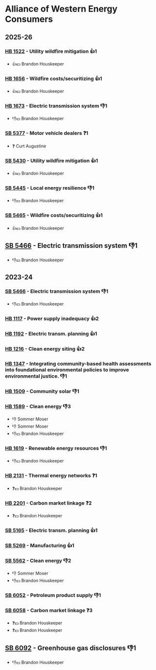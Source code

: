 # Alliance of Western Energy Consumers
## 2025-26

### [HB 1522](/bill/2025-26/hb/1522/) - Utility wildfire mitigation 👍1  
* 👍💵 Brandon Houskeeper

### [HB 1656](/bill/2025-26/hb/1656/) - Wildfire costs/securitizing 👍1  
* 👍💵 Brandon Houskeeper

### [HB 1673](/bill/2025-26/hb/1673/) - Electric transmission system  👎1 
* 👎💵 Brandon Houskeeper

### [SB 5377](/bill/2025-26/sb/5377/) - Motor vehicle dealers   ❓1
* ❓ Curt Augustine

### [SB 5430](/bill/2025-26/sb/5430/) - Utility wildfire mitigation 👍1  
* 👍💵 Brandon Houskeeper

### [SB 5445](/bill/2025-26/sb/5445/) - Local energy resilience  👎1 
* 👎💵 Brandon Houskeeper

### [SB 5465](/bill/2025-26/sb/5465/) - Wildfire costs/securitizing 👍1  
* 👍💵 Brandon Houskeeper

## [SB 5466](/bill/2025-26/sb/5466/) - Electric transmission system  👎1 
* 👎💵 Brandon Houskeeper

## 2023-24

### [SB 5466](/bill/2023-24/sb/5466/) - Electric transmission system  👎1 
* 👎💵 Brandon Houskeeper

### [HB 1117](/bill/2023-24/hb/1117/) - Power supply inadequacy 👍2  

### [HB 1192](/bill/2023-24/hb/1192/) - Electric transm. planning 👍1  

### [HB 1216](/bill/2023-24/hb/1216/) - Clean energy siting 👍2  

### [HB 1347](/bill/2023-24/hb/1347/) - Integrating community-based health assessments into foundational environmental policies to improve environmental justice.  👎1 

### [HB 1509](/bill/2023-24/hb/1509/) - Community solar  👎1 

### [HB 1589](/bill/2023-24/hb/1589/) - Clean energy  👎3 
* 👎 Sommer Moser
* 👎 Sommer Moser
* 👎💵 Brandon Houskeeper

### [HB 1619](/bill/2023-24/hb/1619/) - Renewable energy resources  👎1 
* 👎💵 Brandon Houskeeper

### [HB 2131](/bill/2023-24/hb/2131/) - Thermal energy networks   ❓1
* ❓💵 Brandon Houskeeper

### [HB 2201](/bill/2023-24/hb/2201/) - Carbon market linkage   ❓2
* ❓💵 Brandon Houskeeper

### [SB 5165](/bill/2023-24/sb/5165/) - Electric transm. planning 👍1  

### [SB 5269](/bill/2023-24/sb/5269/) - Manufacturing 👍1  

### [SB 5562](/bill/2023-24/sb/5562/) - Clean energy  👎2 
* 👎 Sommer Moser
* 👎💵 Brandon Houskeeper

### [SB 6052](/bill/2023-24/sb/6052/) - Petroleum product supply  👎1 

### [SB 6058](/bill/2023-24/sb/6058/) - Carbon market linkage   ❓3
* ❓💵 Brandon Houskeeper
* ❓💵 Brandon Houskeeper

## [SB 6092](/bill/2023-24/sb/6092/) - Greenhouse gas disclosures  👎1 
* 👎💵 Brandon Houskeeper
